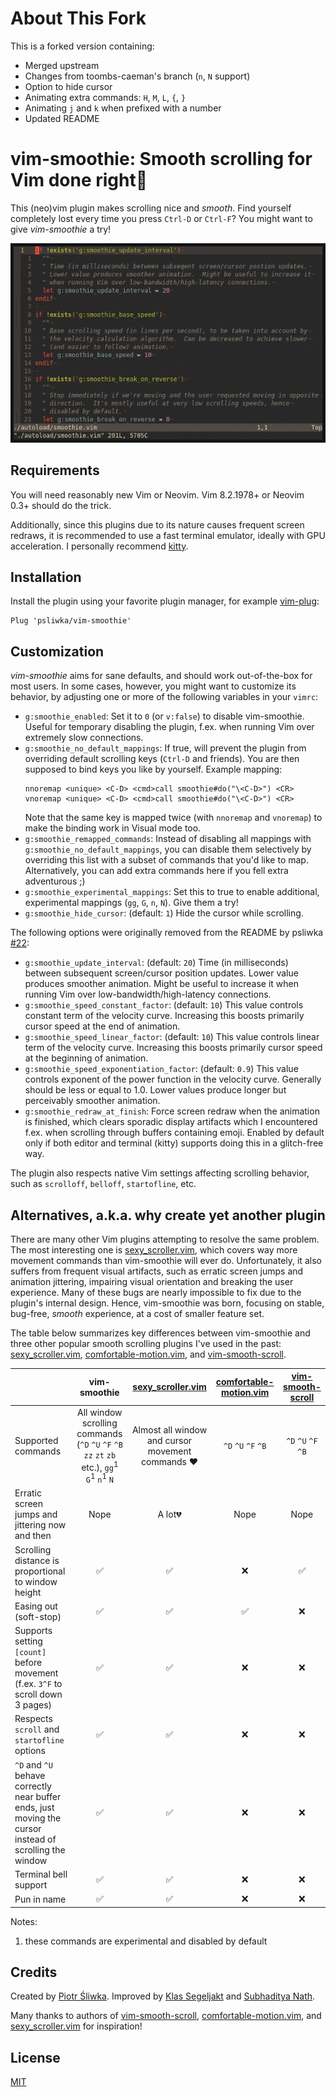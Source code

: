 About This Fork
==================================================
This is a forked version containing:
* Merged upstream
* Changes from toombs-caeman's branch (`n`, `N` support)
* Option to hide cursor
* Animating extra commands: `H`, `M`, `L`, `{`, `}`
* Animating `j` and `k` when prefixed with a number
* Updated README

vim-smoothie: Smooth scrolling for Vim done right🥤
===================================================

This (neo)vim plugin makes scrolling nice and _smooth_. Find yourself
completely lost every time you press `Ctrl-D` or `Ctrl-F`? You might want to
give _vim-smoothie_ a try!

![scrolling demo](demo.gif)

Requirements
------------

You will need reasonably new Vim or Neovim. Vim 8.2.1978+ or Neovim 0.3+ should
do the trick.

Additionally, since this plugins due to its nature causes frequent screen
redraws, it is recommended to use a fast terminal emulator, ideally with GPU
acceleration. I personally recommend [kitty].

Installation
------------

Install the plugin using your favorite plugin manager, for example [vim-plug]:
```vim
Plug 'psliwka/vim-smoothie'
```

Customization
-------------

_vim-smoothie_ aims for sane defaults, and should work out-of-the-box for most
users. In some cases, however, you might want to customize its behavior, by
adjusting one or more of the following variables in your `vimrc`:

* `g:smoothie_enabled`: Set it to `0` (or `v:false`) to disable vim-smoothie.
  Useful for temporary disabling the plugin, f.ex. when running Vim over
  extremely slow connections.
* `g:smoothie_no_default_mappings`: If true, will prevent the plugin from
  overriding default scrolling keys (`Ctrl-D` and friends). You are then
  supposed to bind keys you like by yourself. Example mapping:
  ```vim
  nnoremap <unique> <C-D> <cmd>call smoothie#do("\<C-D>") <CR>
  vnoremap <unique> <C-D> <cmd>call smoothie#do("\<C-D>") <CR>
  ```
  Note that the same key is mapped twice (with `nnoremap` and `vnoremap`) to
  make the binding work in Visual mode too.
* `g:smoothie_remapped_commands`: Instead of disabling all mappings with
  `g:smoothie_no_default_mappings`, you can disable them selectively by
  overriding this list with a subset of commands that you'd like to map.
  Alternatively, you can add extra commands here if you fell extra adventurous
  ;)
* `g:smoothie_experimental_mappings`: Set this to true to enable additional,
  experimental mappings (`gg`, `G`, `n`, `N`). Give them a try!
* `g:smoothie_hide_cursor`: (default: `1`) Hide the cursor while scrolling.

The following options were originally removed from the README by psliwka [#22](https://github.com/psliwka/vim-smoothie/issues/22):
* `g:smoothie_update_interval`: (default: `20`) Time (in milliseconds) between subsequent screen/cursor position updates.
  Lower value produces smoother animation.  Might be useful to increase it
  when running Vim over low-bandwidth/high-latency connections.
* `g:smoothie_speed_constant_factor`: (default: `10`) This value controls constant term of the velocity curve. Increasing this
  boosts primarily cursor speed at the end of animation.
* `g:smoothie_speed_linear_factor`: (default: `10`) This value controls linear term of the velocity curve. Increasing this
  boosts primarily cursor speed at the beginning of animation.
* `g:smoothie_speed_exponentiation_factor`: (default: `0.9`) This value controls exponent of the power function in the velocity curve.
  Generally should be less or equal to 1.0. Lower values produce longer but
  perceivably smoother animation.
* `g:smoothie_redraw_at_finish`: Force screen redraw when the animation is finished, which clears sporadic
  display artifacts which I encountered f.ex. when scrolling through buffers
  containing emoji. Enabled by default only if both editor and terminal (kitty)
  supports doing this in a glitch-free way.

The plugin also respects native Vim settings affecting scrolling behavior, such
as `scrolloff`, `belloff`, `startofline`, etc.

Alternatives, a.k.a. why create yet another plugin
--------------------------------------------------

There are many other Vim plugins attempting to resolve the same problem. The
most interesting one is [sexy_scroller.vim], which covers way more movement
commands than vim-smoothie will ever do. Unfortunately, it also suffers from
frequent visual artifacts, such as erratic screen jumps and animation
jittering, impairing visual orientation and breaking the user experience. Many
of these bugs are nearly impossible to fix due to the plugin's internal design.
Hence, vim-smoothie was born, focusing on stable, bug-free, _smooth_
experience, at a cost of smaller feature set.

The table below summarizes key differences between vim-smoothie and three other
popular smooth scrolling plugins I've used in the past: [sexy_scroller.vim],
[comfortable-motion.vim], and [vim-smooth-scroll].

|  | vim-smoothie | [sexy_scroller.vim] | [comfortable-motion.vim] | [vim-smooth-scroll] |
|---|:---:|:---:|:---:|:---:|
| Supported commands | All window scrolling commands (`^D` `^U` `^F` `^B` `zz` `zt` `zb` etc.), `gg`<sup>1</sup> `G`<sup>1</sup> `n`<sup>1</sup> `N`<sup></sup> | Almost all window and cursor movement commands ❤️ | `^D` `^U` `^F` `^B` | `^D` `^U` `^F` `^B` |
| Erratic screen jumps and jittering now and then | Nope | A lot💔 | Nope | Nope |
| Scrolling distance is proportional to window height | ✅ | ✅ | ❌ | ✅ |
| Easing out (soft-stop) | ✅ | ✅ | ✅ | ❌ |
| Supports setting `[count]` before movement (f.ex. `3^F` to scroll down 3 pages) | ✅ | ✅ | ❌ | ❌ |
| Respects `scroll` and `startofline` options | ✅ | ✅ | ❌ | ❌ |
| `^D` and `^U` behave correctly near buffer ends, just moving the cursor instead of scrolling the window | ✅ | ✅ | ❌ | ❌ |
| Terminal bell support | ✅ | ✅ | ❌ | ❌ |
| Pun in name | ✅ | ✅ | ❌ | ❌ |

Notes:
1. these commands are experimental and disabled by default

Credits
-------

Created by [Piotr Śliwka](https://github.com/psliwka). Improved by
[Klas Segeljakt](https://github.com/segeljakt) and
[Subhaditya Nath](https://github.com/subnut).

Many thanks to authors of [vim-smooth-scroll], [comfortable-motion.vim], and
[sexy_scroller.vim] for inspiration!

License
-------

[MIT](LICENSE)

[vim-plug]: https://github.com/junegunn/vim-plug
[vim-smooth-scroll]: https://github.com/terryma/vim-smooth-scroll
[comfortable-motion.vim]: https://github.com/yuttie/comfortable-motion.vim
[sexy_scroller.vim]: https://github.com/joeytwiddle/sexy_scroller.vim
[kitty]: https://github.com/kovidgoyal/kitty
